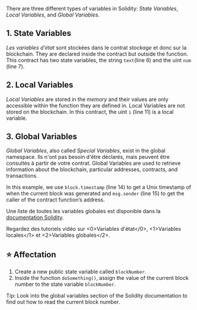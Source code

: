 There are three different types of variables in Solidity: _State Variables_, _Local Variables_, and _Global Variables_.

## 1. State Variables

_Les variables d'état_ sont stockées dans le contrat _stockage_ et donc sur la blockchain. They are declared inside the contract but outside the function.
This contract has two state variables, the string `text`(line 6) and the uint `num` (line 7).

## 2. Local Variables

_Local Variables_ are stored in the _memory_ and their values are only accessible within the function they are defined in. Local Variables are not stored on the blockchain.
In this contract, the uint `i` (line 11) is a local variable.

## 3. Global Variables

_Global Variables_, also called _Special Variables_, exist in the global namespace. Ils n'ont pas besoin d'être déclarés, mais peuvent être consultés à partir de votre contrat.
Global Variables are used to retrieve information about the blockchain, particular addresses, contracts, and transactions.

In this example, we use `block.timestamp` (line 14) to get a Unix timestamp of when the current block was generated and `msg.sender` (line 15) to get the caller of the contract function’s address.

Une liste de toutes les variables globales est disponible dans la <a href="https://www.youtube.com/watch?v=hl692-xJPUQ" target="_blank">documentation Solidity</a>.

Regardez des tutoriels vidéo sur <0>Variables d'état</0>, <1>Variables locales</1> et <2>Variables globales</2>.

## ⭐️ Affectation

1. Create a new public state variable called `blockNumber`.
2. Inside the function `doSomething()`, assign the value of the current block number to the state variable `blockNumber`.

Tip: Look into the global variables section of the Solidity documentation to find out how to read the current block number.
